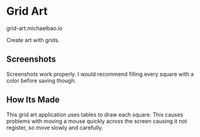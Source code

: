 # Grid Art

grid-art.michaelbao.io

Create art with grids.

## Screenshots

Screenshots work properly. I would recommend filling every square with a color before saving though.

## How Its Made

This grid art application uses tables to draw each square. This causes problems with moving a mouse quickly across the screen causing it not register, so move slowly and carefully.
